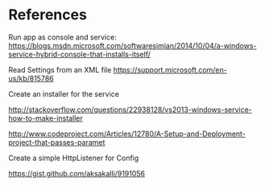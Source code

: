 ﻿# References
Run app as console and service:
https://blogs.msdn.microsoft.com/softwaresimian/2014/10/04/a-windows-service-hybrid-console-that-installs-itself/

Read Settings from an XML file
https://support.microsoft.com/en-us/kb/815786


Create an installer for the service

http://stackoverflow.com/questions/22938128/vs2013-windows-service-how-to-make-installer

http://www.codeproject.com/Articles/12780/A-Setup-and-Deployment-project-that-passes-paramet

Create a simple HttpListener for Config

https://gist.github.com/aksakalli/9191056




